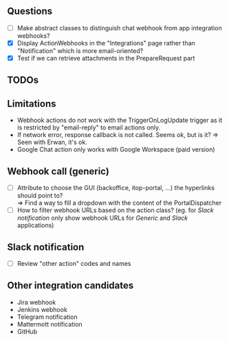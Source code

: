 ## Questions
- [ ] Make abstract classes to distinguish chat webhook from app integration webhooks?
- [X] Display ActionWebhooks in the "Integrations" page rather than "Notification" which is more email-oriented?
- [X] Test if we can retrieve attachments in the PrepareRequest part

## TODOs

## Limitations
- Webhook actions do not work with the TriggerOnLogUpdate trigger as it is restricted by "email-reply" to email actions only.
- If network error, response callback is not called. Seems ok, but is it? => Seen with Erwan, it's ok.
- Google Chat action only works with Google Workspace (paid version)

## Webhook call (generic)
- [ ] Attribute to choose the GUI (backoffice, itop-portal, ...) the hyperlinks should point to? \
=> Find a way to fill a dropdown with the content of the PortalDispatcher
- [ ] How to filter webhook URLs based on the action class? (eg. for _Slack notification_ only show webhook URLs for _Generic_ and _Slack_ applications)

## Slack notification
- [ ] Review "other action" codes and names

## Other integration candidates
- Jira webhook
- Jenkins webhook
- Telegram notification
- Mattermott notification
- GitHub
